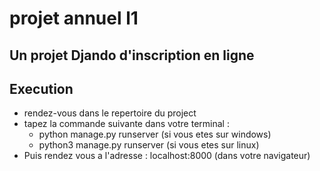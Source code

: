 
# projet annuel l1

## Un projet Djando d'inscription en ligne

## Execution
 - rendez-vous dans le repertoire du project
 - tapez la commande suivante dans votre terminal : 
    - python manage.py runserver (si vous etes sur windows)
    - python3 manage.py runserver (si vous etes sur linux)
 - Puis rendez vous a l'adresse : localhost:8000 (dans votre navigateur)
